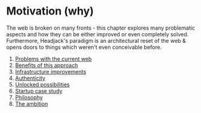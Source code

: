 # Motivation (why)

The web is broken on many fronts - this chapter explores many problematic aspects and how they can be either improved or even completely solved. Furthermore, Headjack's paradigm is an architectural reset of the web & opens doors to things which weren't even conceivable before.

1. [Problems with the current web](../motivation/problems.md)
1. [Benefits of this approach](../motivation/benefits.md)
1. [Infrastructure improvements](../motivation/infrastructure.md)
1. [Authenticity](motivation/authenticity.md)
1. [Unlocked possibilities](../motivation/possibilities.md)
1. [Startup case study](../motivation/startup_case_study.md)
1. [Philosophy](../motivation/philosophy.md)
1. [The ambition](../motivation/ambition.md)


<!-- peer review & citations can be encoded with tags/messages -->
